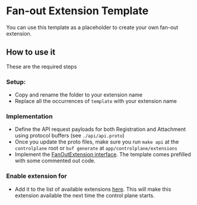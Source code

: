 # Fan-out Extension Template

You can use this template as a placeholder to create your own fan-out extension.
## How to use it

These are the required steps

### Setup:

- Copy and rename the folder to your extension name
- Replace all the occurrences of `template` with your extension name

### Implementation

- Define the API request payloads for both Registration and Attachment using protocol buffers (see `./api/api.proto`)
- Once you update the proto files, make sure you run `make api` at the `controlplane` root or `buf generate` at `app/controlplane/extensions`
- Implement the [FanOutExtension interface](https://github.com/chainloop-dev/chainloop/blob/main/app/controlplane/extensions/sdk/v1/fanout.go#L55). The template comes prefilled with some commented out code.

### Enable extension for

- Add it to the list of available extensions [here](`../integrations.go`). This will make this extension available the next time the control plane starts.